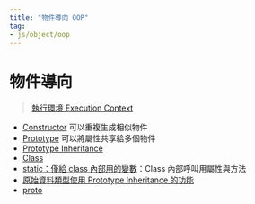 ```yaml
---
title: "物件導向 OOP"
tag: 
- js/object/oop
---
```

# 物件導向
> [執行環境 Execution Context](不算前端也不算後端/JavaScript/Execution%20Context/執行環境%20Execution%20Context.md)

- [Constructor](不算前端也不算後端/JavaScript/物件導向%20OOP/Constructor.md) 可以重複生成相似物件
- [Prototype](不算前端也不算後端/JavaScript/物件導向%20OOP/Prototype.md) 可以將屬性共享給多個物件
- [Prototype Inheritance](不算前端也不算後端/JavaScript/物件導向%20OOP/繼承/Prototype%20Inheritance.md)
- [Class](不算前端也不算後端/JavaScript/物件導向%20OOP/繼承/Class.md)
- [static：僅給 class 內部用的變數](不算前端也不算後端/JavaScript/物件導向%20OOP/static：僅給%20class%20內部用的變數.md)：Class 內部呼叫用屬性與方法
- [原始資料類型使用 Prototype Inheritance 的功能](原始資料類型使用%20Prototype%20Inheritance%20的功能.md)
- [proto](proto.md)